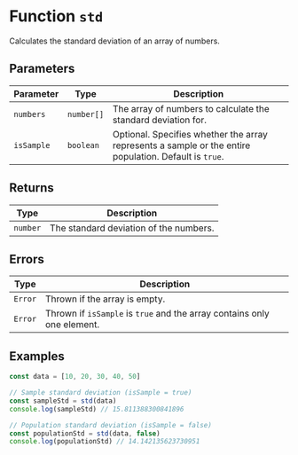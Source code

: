 # Function `std`

Calculates the standard deviation of an array of numbers.

## Parameters

| Parameter  | Type       | Description                                                                                            |
| ---------- | ---------- | ------------------------------------------------------------------------------------------------------ |
| `numbers`  | `number[]` | The array of numbers to calculate the standard deviation for.                                          |
| `isSample` | `boolean`  | Optional. Specifies whether the array represents a sample or the entire population. Default is `true`. |

## Returns

| Type     | Description                            |
| -------- | -------------------------------------- |
| `number` | The standard deviation of the numbers. |

## Errors

| Type    | Description                                                             |
| ------- | ----------------------------------------------------------------------- |
| `Error` | Thrown if the array is empty.                                           |
| `Error` | Thrown if `isSample` is `true` and the array contains only one element. |

## Examples

```typescript
const data = [10, 20, 30, 40, 50]

// Sample standard deviation (isSample = true)
const sampleStd = std(data)
console.log(sampleStd) // 15.811388300841896

// Population standard deviation (isSample = false)
const populationStd = std(data, false)
console.log(populationStd) // 14.142135623730951
```
